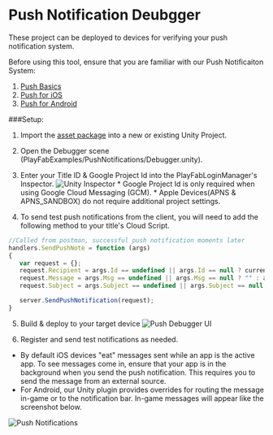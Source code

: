 # Push Notification Deubgger
 These project can be deployed to devices for verifying your push notification system.
 
 Before using this tool, ensure that you are familiar with our Push Notificaiton System:
 
  1. [Push Basics](https://api.playfab.com/docs/push-basics)
  2. [Push for iOS](https://api.playfab.com/docs/push-for-ios)
  3. [Push for Android](https://api.playfab.com/docs/push-for-android)

###Setup:

  1. Import the [asset package](https://github.com/PlayFab/PlayFab-Samples/raw/master/TestingTools/PushNotifications/PushDebuggerProject.unitypackage) into a new or existing Unity Project.
  2. Open the Debugger scene (PlayFabExamples/PushNotifications/Debugger.unity).
  3. Enter your Title ID & Google Project Id into the PlayFabLoginManager's Inspector.
    ![Unity Inspector](https://raw.githubusercontent.com/PlayFab/PlayFab-Samples/master/TestingTools/Assets/Images/PushInspector.png "Enter your Title Id & Google Project Id")
    *  Google Project Id is only required when using Google Cloud Messaging (GCM).
    *  Apple Devices(APNS & APNS_SANDBOX) do not require additional project settings.  
 
 4. To send test push notifications from the client, you will need to add the following method to your title's Cloud Script. 

 ```JavaScript
 //Called from postman, successful push notification moments later
handlers.SendPushNote = function (args) 
{
 	var request = {};
 	request.Recipient = args.Id == undefined || args.Id == null ? currentPlayerId : args.Id;
 	request.Message = args.Msg == undefined || args.Msg == null ? "" : args.Msg;
 	request.Subject = args.Subject == undefined || args.Subject == null ? "" : args.Subject;

 	server.SendPushNotification(request); 
}
```

5. Build & deploy to your target device
![Push Debugger UI](https://raw.githubusercontent.com/PlayFab/PlayFab-Samples/master/TestingTools/Assets/Images/PushRegistered.png "You should see something like this on your device.") 

6. Register and send test notifications as needed.

  * By default iOS devices "eat" messages sent while an app is the active app. To see messages come in, ensure that your app is in the background when you send the push notification. This requires you to send the message from an external source.
  * For Android, our Unity plugin provides overrides for routing the message in-game or to the notification bar. In-game messages will appear like the screenshot below. 
   
![Push Notifications](https://raw.githubusercontent.com/PlayFab/PlayFab-Samples/master/TestingTools/Assets/Images/TestPushConfirmation.png "A confirmation handled in-game") 